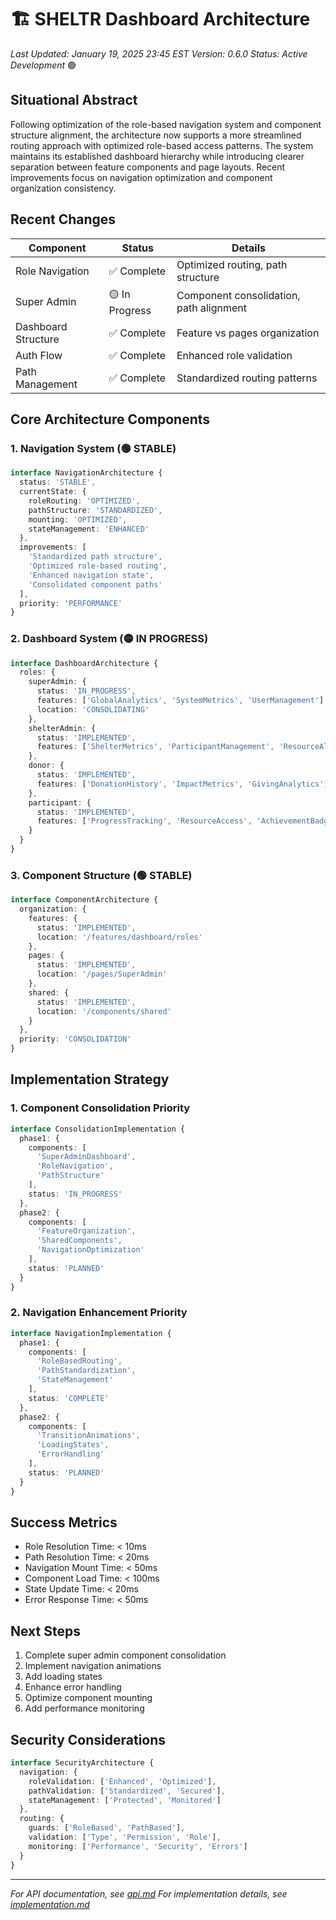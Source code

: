 # 🏗️ SHELTR Dashboard Architecture
*Last Updated: January 19, 2025 23:45 EST*
*Version: 0.6.0*
*Status: Active Development* 🟢

## Situational Abstract
Following optimization of the role-based navigation system and component structure alignment, the architecture now supports a more streamlined routing approach with optimized role-based access patterns. The system maintains its established dashboard hierarchy while introducing clearer separation between feature components and page layouts. Recent improvements focus on navigation optimization and component organization consistency.

## Recent Changes
| Component | Status | Details |
|-----------|---------|---------|
| Role Navigation | ✅ Complete | Optimized routing, path structure |
| Super Admin | 🟡 In Progress | Component consolidation, path alignment |
| Dashboard Structure | ✅ Complete | Feature vs pages organization |
| Auth Flow | ✅ Complete | Enhanced role validation |
| Path Management | ✅ Complete | Standardized routing patterns |

## Core Architecture Components

### 1. Navigation System (🟢 STABLE)
```typescript
interface NavigationArchitecture {
  status: 'STABLE',
  currentState: {
    roleRouting: 'OPTIMIZED',
    pathStructure: 'STANDARDIZED',
    mounting: 'OPTIMIZED',
    stateManagement: 'ENHANCED'
  },
  improvements: [
    'Standardized path structure',
    'Optimized role-based routing',
    'Enhanced navigation state',
    'Consolidated component paths'
  ],
  priority: 'PERFORMANCE'
}
```

### 2. Dashboard System (🟡 IN PROGRESS)
```typescript
interface DashboardArchitecture {
  roles: {
    superAdmin: {
      status: 'IN_PROGRESS',
      features: ['GlobalAnalytics', 'SystemMetrics', 'UserManagement'],
      location: 'CONSOLIDATING'
    },
    shelterAdmin: {
      status: 'IMPLEMENTED',
      features: ['ShelterMetrics', 'ParticipantManagement', 'ResourceAllocation']
    },
    donor: {
      status: 'IMPLEMENTED',
      features: ['DonationHistory', 'ImpactMetrics', 'GivingAnalytics']
    },
    participant: {
      status: 'IMPLEMENTED',
      features: ['ProgressTracking', 'ResourceAccess', 'AchievementBadges']
    }
  }
}
```

### 3. Component Structure (🟢 STABLE)
```typescript
interface ComponentArchitecture {
  organization: {
    features: {
      status: 'IMPLEMENTED',
      location: '/features/dashboard/roles'
    },
    pages: {
      status: 'IMPLEMENTED',
      location: '/pages/SuperAdmin'
    },
    shared: {
      status: 'IMPLEMENTED',
      location: '/components/shared'
    }
  },
  priority: 'CONSOLIDATION'
}
```

## Implementation Strategy

### 1. Component Consolidation Priority
```typescript
interface ConsolidationImplementation {
  phase1: {
    components: [
      'SuperAdminDashboard',
      'RoleNavigation',
      'PathStructure'
    ],
    status: 'IN_PROGRESS'
  },
  phase2: {
    components: [
      'FeatureOrganization',
      'SharedComponents',
      'NavigationOptimization'
    ],
    status: 'PLANNED'
  }
}
```

### 2. Navigation Enhancement Priority
```typescript
interface NavigationImplementation {
  phase1: {
    components: [
      'RoleBasedRouting',
      'PathStandardization',
      'StateManagement'
    ],
    status: 'COMPLETE'
  },
  phase2: {
    components: [
      'TransitionAnimations',
      'LoadingStates',
      'ErrorHandling'
    ],
    status: 'PLANNED'
  }
}
```

## Success Metrics
- Role Resolution Time: < 10ms
- Path Resolution Time: < 20ms
- Navigation Mount Time: < 50ms
- Component Load Time: < 100ms
- State Update Time: < 20ms
- Error Response Time: < 50ms

## Next Steps
1. Complete super admin component consolidation
2. Implement navigation animations
3. Add loading states
4. Enhance error handling
5. Optimize component mounting
6. Add performance monitoring

## Security Considerations
```typescript
interface SecurityArchitecture {
  navigation: {
    roleValidation: ['Enhanced', 'Optimized'],
    pathValidation: ['Standardized', 'Secured'],
    stateManagement: ['Protected', 'Monitored']
  },
  routing: {
    guards: ['RoleBased', 'PathBased'],
    validation: ['Type', 'Permission', 'Role'],
    monitoring: ['Performance', 'Security', 'Errors']
  }
}
```

---
*For API documentation, see [api.md](./api.md)*
*For implementation details, see [implementation.md](./implementation.md)*
